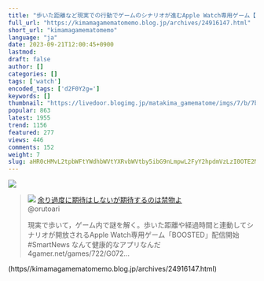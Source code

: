 ```yaml
---
title: "歩いた距離など現実での行動でゲームのシナリオが進むApple Watch専用ゲーム【BOOSTED】配信開始 "
full_url: "https://kimamagamematomemo.blog.jp/archives/24916147.html"
short_url: "kimamagamematomemo"
language: "ja"
date: 2023-09-21T12:00:45+0900
lastmod: 
draft: false
author: []
categories: []
tags: ['watch']
encoded_tags: ['d2F0Y2g=']
keywords: []
thumbnail: "https://livedoor.blogimg.jp/matakima_gamematome/imgs/7/b/7bc73663-s.jpg"
popular: 863
latest: 1955
trend: 1156
featured: 277
views: 446
comments: 152
weight: 7
slug: aHR0cHMvL2tpbWFtYWdhbWVtYXRvbWVtby5ibG9nLmpwL2FyY2hpdmVzLzI0OTE2MTQ3Lmh0bWw=
---
```


![](https://livedoor.blogimg.jp/matakima_gamematome/imgs/7/b/7bc73663-s.jpg)

<blockquote id='twibodytBkZwNFVCV'> <p> <img src='https//livedoor.blogimg.jp/matakima_gamematome/imgs/9/3/93ebe207.jpg'> <a href='https//twitter.com/orutoari/status/1704353341021765798' target='_blank'>余り過度に期待はしないが期待するのは禁物よ </a><br> @orutoari </p> <p id='twitexttBkZwNFVCV'> 現実で歩いて，ゲーム内で謎を解く。歩いた距離や経過時間と連動してシナリオが開放されるApple Watch専用ゲーム「BOOSTED」配信開始 #SmartNews なんて健康的なアプリなんだ 4gamer.net/games/722/G072… </p> <p> <a href='https//twitter.com/orutoari/status/1704353341021765798' target='_blank'></a> </p> </blockquote> 

(https//kimamagamematomemo.blog.jp/archives/24916147.html)
